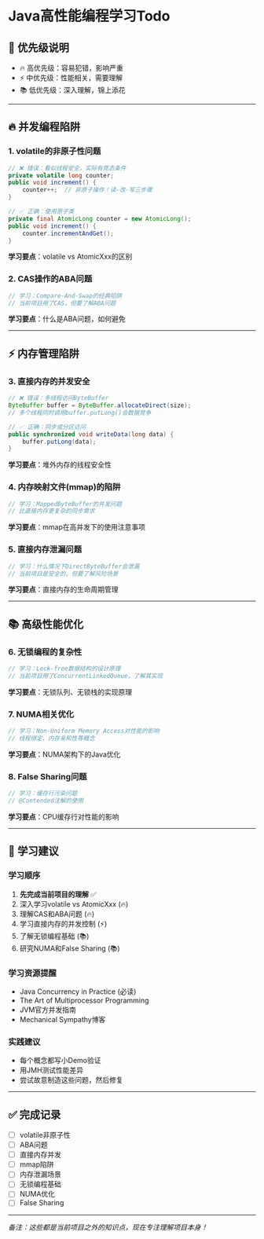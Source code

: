 # Java高性能编程学习Todo

## 🎯 优先级说明
- 🔥 高优先级：容易犯错，影响严重
- ⚡ 中优先级：性能相关，需要理解
- 📚 低优先级：深入理解，锦上添花

---

## 🔥 并发编程陷阱

### 1. volatile的非原子性问题
```java
// ❌ 错误：看似线程安全，实际有竞态条件
private volatile long counter;
public void increment() {
    counter++;  // 非原子操作！读-改-写三步骤
}

// ✅ 正确：使用原子类
private final AtomicLong counter = new AtomicLong();
public void increment() {
    counter.incrementAndGet();
}
```
**学习要点**：volatile vs AtomicXxx的区别

### 2. CAS操作的ABA问题
```java
// 学习：Compare-And-Swap的经典陷阱
// 当前项目用了CAS，但要了解ABA问题
```
**学习要点**：什么是ABA问题，如何避免

---

## ⚡ 内存管理陷阱

### 3. 直接内存的并发安全
```java
// ❌ 错误：多线程访问ByteBuffer
ByteBuffer buffer = ByteBuffer.allocateDirect(size);
// 多个线程同时调用buffer.putLong()会数据竞争

// ✅ 正确：同步或分区访问
public synchronized void writeData(long data) {
    buffer.putLong(data);
}
```
**学习要点**：堆外内存的线程安全性

### 4. 内存映射文件(mmap)的陷阱
```java
// 学习：MappedByteBuffer的并发问题
// 比直接内存更复杂的同步需求
```
**学习要点**：mmap在高并发下的使用注意事项

### 5. 直接内存泄漏问题
```java
// 学习：什么情况下DirectByteBuffer会泄漏
// 当前项目是安全的，但要了解风险场景
```
**学习要点**：直接内存的生命周期管理

---

## 📚 高级性能优化

### 6. 无锁编程的复杂性
```java
// 学习：Lock-free数据结构的设计原理
// 当前项目用了ConcurrentLinkedQueue，了解其实现
```
**学习要点**：无锁队列、无锁栈的实现原理

### 7. NUMA相关优化
```java
// 学习：Non-Uniform Memory Access对性能的影响
// 线程绑定、内存亲和性等概念
```
**学习要点**：NUMA架构下的Java优化

### 8. False Sharing问题
```java
// 学习：缓存行污染问题
// @Contended注解的使用
```
**学习要点**：CPU缓存行对性能的影响

---

## 🔄 学习建议

### 学习顺序
1. **先完成当前项目的理解** ✅ 
2. 深入学习volatile vs AtomicXxx (🔥)
3. 理解CAS和ABA问题 (🔥)
4. 学习直接内存的并发控制 (⚡)
5. 了解无锁编程基础 (📚)
6. 研究NUMA和False Sharing (📚)

### 学习资源提醒
- Java Concurrency in Practice (必读)
- The Art of Multiprocessor Programming
- JVM官方并发指南
- Mechanical Sympathy博客

### 实践建议
- 每个概念都写小Demo验证
- 用JMH测试性能差异
- 尝试故意制造这些问题，然后修复

---

## ✅ 完成记录
- [ ] volatile非原子性
- [ ] ABA问题
- [ ] 直接内存并发
- [ ] mmap陷阱
- [ ] 内存泄漏场景
- [ ] 无锁编程基础
- [ ] NUMA优化
- [ ] False Sharing

---

*备注：这些都是当前项目之外的知识点，现在专注理解项目本身！*